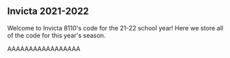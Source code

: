 ## Invicta 2021-2022

Welcome to Invicta 8110's code for the 21-22 school year! Here we store all of the code for this year's season.

AAAAAAAAAAAAAAAAA